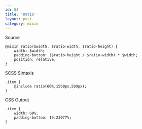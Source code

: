 ```yaml
---
id: 04
title: 'Ratio'
layout: post
category: mixin
---
```


Source

    @mixin ratio($width, $ratio-width, $ratio-height) {
        width: $width;
        padding-bottom: ($ratio-height / $ratio-width) * $width;
        position: relative;
    }

SCSS Sintaxis

    .item {
        @include ratio(60%,1560px,500px);
    }

CSS Output

    .item {
        width: 60%;
        padding-bottom: 19.23077%;
    }
